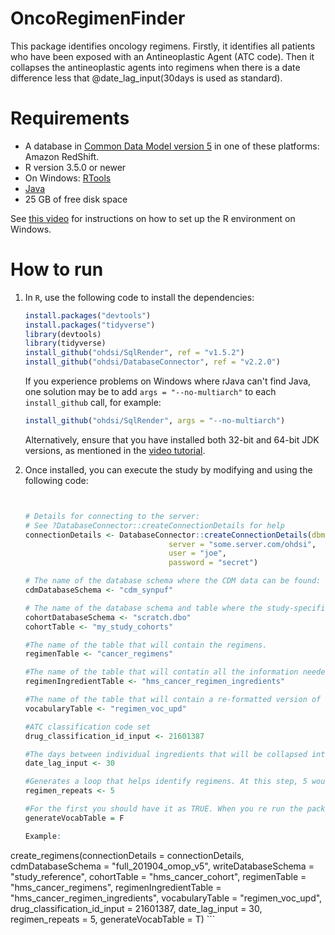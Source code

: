 OncoRegimenFinder
==============================

This package identifies oncology regimens. Firstly, it identifies all patients who have been exposed with an Antineoplastic Agent (ATC code). Then it collapses the antineoplastic agents into regimens when there is a date difference less that @date_lag_input(30days is used as standard). 

Requirements
============

- A database in [Common Data Model version 5](https://github.com/OHDSI/CommonDataModel) in one of these platforms: Amazon RedShift.
- R version 3.5.0 or newer
- On Windows: [RTools](http://cran.r-project.org/bin/windows/Rtools/)
- [Java](http://java.com)
- 25 GB of free disk space

See [this video](https://youtu.be/K9_0s2Rchbo) for instructions on how to set up the R environment on Windows.

How to run
==========
1. In `R`, use the following code to install the dependencies:

	```r
	install.packages("devtools")
	install.packages("tidyverse")
	library(devtools)
	library(tidyverse)
	install_github("ohdsi/SqlRender", ref = "v1.5.2")
	install_github("ohdsi/DatabaseConnector", ref = "v2.2.0")
	```

	If you experience problems on Windows where rJava can't find Java, one solution may be to add `args = "--no-multiarch"` to each `install_github` call, for example:
	
	```r
	install_github("ohdsi/SqlRender", args = "--no-multiarch")
	```
	
	Alternatively, ensure that you have installed both 32-bit and 64-bit JDK versions, as mentioned in the [video tutorial](https://youtu.be/K9_0s2Rchbo).
	
    
	
3. Once installed, you can execute the study by modifying and using the following code:
	
	```r
	
	
	# Details for connecting to the server:
	# See ?DatabaseConnector::createConnectionDetails for help
	connectionDetails <- DatabaseConnector::createConnectionDetails(dbms = "postgresql",
									server = "some.server.com/ohdsi",
									user = "joe",
									password = "secret")
	
	# The name of the database schema where the CDM data can be found:
	cdmDatabaseSchema <- "cdm_synpuf"
	
	# The name of the database schema and table where the study-specific cohorts will be instantiated:
	cohortDatabaseSchema <- "scratch.dbo"
	cohortTable <- "my_study_cohorts"
	
	#The name of the table that will contain the regimens.
	regimenTable <- "cancer_regimens"
	
	#The name of the table that will contatin all the information needed in order to generate the episode tables
	regimenIngredientTable <- "hms_cancer_regimen_ingredients"
	
	#The name of the table that will contain a re-formatted version of the HemOnc vocabulary
	vocabularyTable <- "regimen_voc_upd"
	
	#ATC classification code set
	drug_classification_id_input <- 21601387
	
	#The days between individual ingredients that will be collapsed into a regimen
	date_lag_input <- 30
	
	#Generates a loop that helps identify regimens. At this step, 5 would be sufficient.
	regimen_repeats <- 5
	
	#For the first you should have it as TRUE. When you re run the package set it as FALSE.
	generateVocabTable = F
	
	Example:
	
  create_regimens(connectionDetails = connectionDetails,
               cdmDatabaseSchema = "full_201904_omop_v5",
               writeDatabaseSchema = "study_reference",
               cohortTable = "hms_cancer_cohort",
               regimenTable = "hms_cancer_regimens",
               regimenIngredientTable = "hms_cancer_regimen_ingredients",
               vocabularyTable = "regimen_voc_upd",
               drug_classification_id_input = 21601387,
               date_lag_input = 30,
               regimen_repeats = 5,
               generateVocabTable = T)
	```



